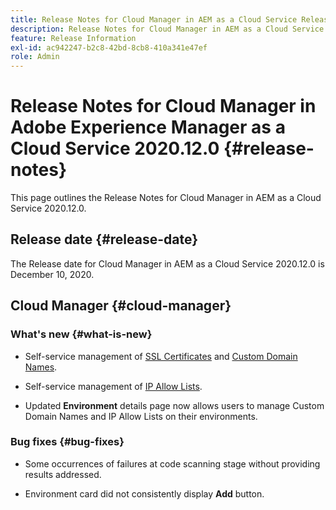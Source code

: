 ```yaml
---
title: Release Notes for Cloud Manager in AEM as a Cloud Service Release 2020.12.0
description: Release Notes for Cloud Manager in AEM as a Cloud Service Release 2020.12.0
feature: Release Information
exl-id: ac942247-b2c8-42bd-8cb8-410a341e47ef
role: Admin
---
```

# Release Notes for Cloud Manager in Adobe Experience Manager as a Cloud Service 2020.12.0 {#release-notes}

This page outlines the Release Notes for Cloud Manager in AEM as a Cloud Service 2020.12.0.

## Release date {#release-date}

The Release date for Cloud Manager in AEM as a Cloud Service 2020.12.0 is December 10, 2020.

## Cloud Manager {#cloud-manager}

### What's new {#what-is-new}

* Self-service management of [SSL Certificates](/help/implementing/cloud-manager/managing-ssl-certifications/introduction-to-ssl-certificates.md) and [Custom Domain Names](/help/implementing/cloud-manager/custom-domain-names/introduction.md).

* Self-service management of [IP Allow Lists](/help/implementing/cloud-manager/ip-allow-lists/introduction.md).

* Updated **Environment** details page now allows users to manage Custom Domain Names and IP Allow Lists on their environments.


### Bug fixes {#bug-fixes}

* Some occurrences of failures at code scanning stage without providing results addressed.

* Environment card did not consistently display **Add** button.
